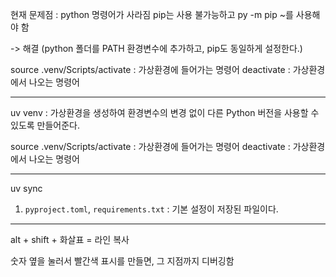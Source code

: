 현재 문제점 :
python 명령어가 사라짐
pip는 사용 불가능하고
py -m pip ~를 사용해야 함

-> 해결 (python 폴더를 PATH 환경변수에 추가하고, pip도 동일하게 설정한다.)

source .venv/Scripts/activate : 가상환경에 들어가는 명령어
deactivate : 가상환경에서 나오는 명령어

------------

uv venv : 가상환경을 생성하여 환경변수의 변경 없이 다른 Python 버전을 사용할 수 있도록 만들어준다.

source .venv/Scripts/activate : 가상환경에 들어가는 명령어
deactivate : 가상환경에서 나오는 명령어

------------

uv sync
1. `pyproject.toml`, `requirements.txt` : 기본 설정이 저장된 파일이다.

-------------

alt + shift + 화살표 = 라인 복사

숫자 옆을 눌러서 빨간색 표시를 만들면, 그 지점까지 디버깅함

